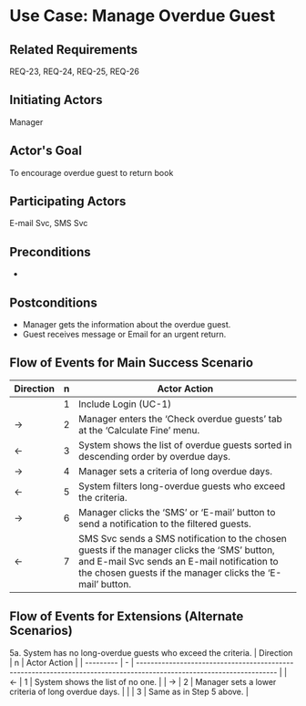 # Use Case: Manage Overdue Guest

## **Related Requirements**

REQ-23, REQ-24, REQ-25, REQ-26

## **Initiating Actors**

Manager

## **Actor's Goal**

To encourage overdue guest to return book

## **Participating Actors**

E-mail Svc, SMS Svc

## **Preconditions**

- 

## **Postconditions**

- Manager gets the information about the overdue guest.
- Guest receives message or Email for an urgent return.

## Flow of Events for Main Success Scenario
| Direction | n | Actor Action                                                                                                         |
| --------- | - | -------------------------------------------------------------------------------------------------------------------- |
|           | 1 | Include Login (UC-1) |
| →         | 2 | Manager enters the ‘Check overdue guests’ tab at the ‘Calculate Fine’ menu. |
| ←         | 3 | System shows the list of overdue guests sorted in descending order by overdue days. |
| →         | 4 | Manager sets a criteria of long overdue days. |
| ←         | 5 | System filters long-overdue guests who exceed the criteria. |
| →         | 6 | Manager clicks the ‘SMS’ or ‘E-mail’ button to send a notification to the filtered guests. |
| ←         | 7 | SMS Svc sends a SMS notification to the chosen guests if the manager clicks the ‘SMS’ button, and E-mail Svc sends an E-mail notification to the chosen guests if the manager clicks the ‘E-mail’ button. |

## Flow of Events for Extensions (Alternate Scenarios)
5a. System has no long-overdue guests who exceed the criteria.
| Direction | n | Actor Action                                                                                                         |
| --------- | - | -------------------------------------------------------------------------------------------------------------------- |
| ←         | 1 | System shows the list of no one. |
| →         | 2 | Manager sets a lower criteria of long overdue days. |
|           | 3 | Same as in Step 5 above. |
